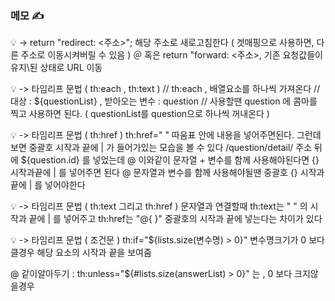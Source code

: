 ### 메모 ✍

💡 -> return "redirect: <주소>";
  해당 주소로 새로고침한다 ( 겟매핑으로 사용하면, 다른 주소로 이동시켜버릴 수 있음 )
＠ 혹은 return "forward: <주소>, 기존 요청값들이 유지\된 상태로 URL 이동

💡 -> 타임리프 문법 ( th:each , th:text )
  // th:each , 배열요소를 하나씩 가져온다
  // 대상 : ${questionList} ,  받아오는 변수 : question
  // 사용할땐 question 에 콤마를 찍고 사용하면 된다. ( questionList를 question으로 하나씩 꺼내온다 )
  <tr th:each="question : ${questionList}">
      <td th:text="${question.id}"></td>
      <td th:text="${question.subject}"></td>
      <td th:text="${question.createDate}"></td>
  </tr>


💡 -> 타임리프 문법 ( th:href )
  <a th:href="@{|/question/detail/${question.id}|}" th:text="${question.subject}"></a>
  th:href=" " 따움표 안에 내용을 넣어주면된다. 그런데 보면 중괄호 시작과 끝에 | 가 들어가있는 모습을 볼 수 있다
  /question/detail/ 주소 뒤에 ${question.id} 를 넣었는데
  @ 이와같이  문자열 + 변수를 함께 사용해야된다면 {} 시작과끝에 | 를 넣어주면 된다
  @ 문자열과 변수를 함께 사용해야될땐 중괄호 {} 시작과끝에 | 를 넣어야한다


💡 -> 타임리프 문법 ( th:text   그리고   th:href )
  문자열과 연결할때  th:text는  " " 의 시작과 끝에 | 를 넣어주고
		  th:href는 "@{  }" 중괄호의 시작과 끝에 넣는다는 차이가 있다


💡 -> 타임리프 문법 ( 조건문 )
  th:if="${lists.size(변수명) > 0}" 변수명크기가 0 보다 클경우 해당 요소의 시작과 끝을 보여줌

@ 같이알아두기 :  th:unless="${#lists.size(answerList) > 0}" 는 ,  0 보다 크지않을경우
